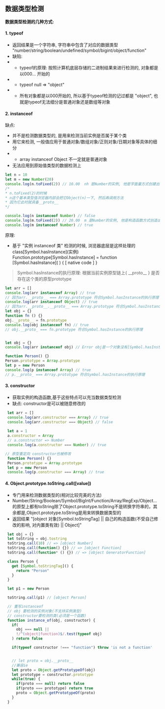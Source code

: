 ## 数据类型检测
**数据类型检测的几种方式:**

#### 1. typeof
* 返回结果是一个字符串, 字符串中包含了对应的数据类型 "number/string/boolean/undefined/symbol/bigint/object/function"
* 缺陷:
* * typeof的原理: 按照计算机底层存储的二进制结果来进行检测的, 对象都是以000... 开始的
* * typeof null => "object"
* * 所有对象都是以000开始的, 所以基于typeof检测的记过都是 "object", 也就是typeof无法细分是普通对象还是数组等对象


#### 2. instanceof
缺点:
* 并不是检测数据类型的, 是用来检测当前实例是否属于某个类
* 用它来检测, 一般值应用于普通对象/数组对象/正则对象/日期对象等具体的细分
* * array instanceof Object 不一定就是普通对象
* 无法应用到原始值类型的数据检测上

```javascript
let n = 10
let m = new Number(20)
console.log(n.toFixed(2)) // 10.00  nh 是Number的实例, 他是字面量方式创建出来的原始值类型
/*
* n.toFixed(2)的时候
* n这个基本类型值浏览器内部会把它Object(n)一下, 然后再调用方法
* 因为它此时就具备__proto__
*/

console.log(n instanceof Number) // false
console.log(m.toFixed(2)) // 20.00  m 是Number的实例, 他是构造函数方式创造出来的引用
console.log(m instanceof Number) // true
```

原理:
* 基于 "实例 instanceof 类" 检测的时候, 浏览器底层是这样处理的 class\[Symbol.hasInstance](实例)
  Function.prototype[Symbol.hasInstance] = function \[Symbol.hasInstance]( ) { [ native code ] }

> Symbol.hasInstance的执行原理: 根据当前实例原型链上{ \_\_proto__ } 
> 是否存在这个类的原型prototype

```javascript
let arr = []
console.log(arr instanceof Array) // true
// 因为arr.__proto__ === Array.prototype 符合Symbol.hasInstance的执行原理
console.log(arr instanceof Object) // true
// 因为arr.__proto__.__proto__ === Array.prototype 符合Symbol.hasInstance的执行原理
let obj = {}
function fn () {}
obj.__proto__ = fn.prototype
console.log(obj instanceof fn) // true
// obj.__proto_ === fn.prototype 符合Symbol.hasInstance的执行原理


let obj = {}
console.log(arr instanceof obj) // Error obj是一个对象没有[Symbol.hasInstance]这个属性

function Person() {}
Person.prototype = Array.prototype
let p = new Person
console.log(p instanceof Array) // true
// p.__proto_ === Array.prototype 符合Symbol.hasInstance的执行原理

```


#### 3. constructor
 * 获取实例的构造函数,基于这些特点可以充当数据类型检测
 * 缺点: constructor是可以被随意修改的

 ```javascript
  let arr = []
  console.log(arr.constructor === Array) // true
  console.log(arr.constructor === Object) // false
  
  let a = 1
  a.constructor = Array
  // a.constructor => Number
  console.log(a.constructor === Number) // true

 // 原型重定向 constructor也被修改
  function Person() {}
  Person.prototype = Array.prototype
  let p = new Person
  console.log(p.constructor === Array) // true
 ```
#### 4. Object.prototype.toString.call([value])
 * 专门用来检测数据类型的(相对比较完美的方法)
 * Number/String/Boolean/Symbol/BigInt/Function/Array/RegExp/Object...的原型上都有toString除了Object.prototype.toString不是转换字符串的，其余都是,Object.prototype.toString是用来转换数据类型的
 * 返回结果 "[object 对象\[Symbol.toStringTag] || 自己的构造函数(不受自己修改的影响, 对内置类有效) || Object]"

 ```javascript
  let obj = {}
  let toString = obj.tostring
  toString.call(10) // => [object Number]
  toString.call(function() {}) // => [object Function]
  toString.call(function* () {}) // => [object GeneratorFunction]

  class Person {
    get [Symbol.toStringTag]() {
      return "Person"
    }
  }

  let p1 = new Person

  toString.call(p1) // [object Person]
 ```


 ```javascript
  // 重写instanceof
  // obj 要检测的实例对象(不支持实例类型)
  // constructor要检测的类(必须是一个函数)
  function instance_of(obj, constructor) {
    if(
      obj === null ||
      !/^(object|function)$/.test(typeof obj)
    ) return false

    if(typeof constructor !=== "function") throw 'is not a function'


    // let proto = obj.__proto__
    //兼容ie
    let proto = Object.getPrototypeOf(obj)
    let prototype = constructor.prototype
    while(true) {
      if(proto === null) return false
      if(proto === prototype) return true
      proto = Object.getPrototypeOf(proto)
    }
  }
 ```